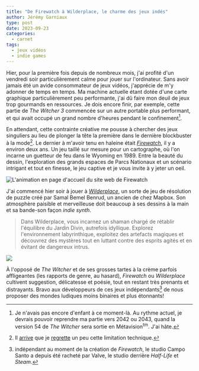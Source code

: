 ```yaml
---
title: "De Firewatch à Wilderplace, le charme des jeux indés"
author: Jérémy Garniaux
type: post
date: 2023-09-23
categories:
  - carnet
tags:
  - jeux vidéos
  - indie games
---
```


Hier, pour la première fois depuis de nombreux mois, j'ai profité d'un vendredi soir particulièrement calme pour jouer sur l'ordinateur. Sans avoir jamais été un avide consommateur de jeux vidéos, j'apprécie de m'y adonner de temps en temps. Ma machine actuelle étant dotée d'une carte graphique particulièrement peu performante, j'ai dû faire mon deuil de jeux trop gourmands en ressources. Je dois encore finir, par exemple, cette partie de _The Witcher 3_ commencée sur un autre portable plus performant, et qui avait occupé un grand nombre d'heures pendant le confinement[^daron].

En attendant, cette contrainte créative me pousse à chercher des jeux singuliers au lieu de plonger la tête la première dans le dernière blockbuster à la mode[^zelda]. Le dernier à m'avoir tenu en haleine était [_Firewatch_](https://www.firewatchgame.com/), il y a environ deux ans. Un jeu taillé sur mesure pour un cartographe, où l'on incarne un guetteur de feu dans le Wyoming en 1989. Entre la beauté du dessin, l'exploration des grands espaces de Parcs Nationaux et un scénario intrigant et tout en finesse, le jeu captive et je vous invite à y jeter un oeil.

![L'animation en page d'accueil du site web de Firewatch](albums/carnet/indiegames/firewatch.gif)

J'ai commencé hier soir à jouer à [_Wilderplace_](https://wilderplace.place/), un sorte de jeu de résolution de puzzle créé par Samal Bemel Benrud, un ancien de chez Mapbox. Son atmosphère paisible et merveilleuse doit beaucoup à ses dessins à la main et sa bande-son façon _indie synth_. 

> Dans Wilderplace, vous incarnez un shaman chargé de rétablir l'équilibre du Jardin Divin, autrefois idyllique. Explorez l'environnement labyrinthique, exploitez des artefacts magiques et découvrez des mystères tout en luttant contre des esprits agités et en évitant de dangereux intrus.

![](albums/carnet/indiegames/wilderplace1.png)

À l'opposé de _The Witcher_ et de ses grosses tartes à la crème parfois affligeantes (les rapports de genre, au hasard), _Firewatch_ ou _Wilderplace_ cultivent suggestion, délicatesse et poésie, tout en restant très prenants et distrayants. Bravo aux développeurs de ces jeux indépendants[^valve] de nous proposer des mondes ludiques moins binaires et plus étonnants!

[^daron]: Je n'avais pas encore d'enfant à ce moment-là. Au rythme actuel, je devrais pouvoir reprendre ma partie vers 2042 ou 2043, quand la version 54 de _The Witcher_ sera sortie en Métavision<sup>tm</sup>. J'ai hâte.

[^zelda]: Il [arrive](https://fr.wikipedia.org/wiki/The_Legend_of_Zelda:_Tears_of_the_Kingdom) que je [regrette](https://fr.wikipedia.org/wiki/Elden_Ring) un peu cette limitation technique. 

[^valve]: indépendant au moment de la création de _Firewatch_, le studio Campo Santo a depuis été racheté par Valve, le studio derrière _Half-Life_ et _Steam_.